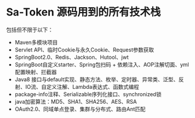 # Sa-Token 源码用到的所有技术栈

包括但不限于以下：

- Maven多模块项目
- Servlet API、临时Cookie与永久Cookie、Request参数获取
- SpringBoot2.0、Redis、Jackson、Hutool、jwt
- SpringBoot自定义starter、Spring包扫码 + 依赖注入、AOP注解切面、yml配置映射、拦截器
- Java8 接口与default实现、静态方法、枚举、定时器、异常类、泛型、反射、IO流、自定义注解、Lambda表达式、函数式编程
- package-info注释、Serializable序列化接口、synchronized锁
- java加密算法：MD5、SHA1、SHA256、AES、RSA
- OAuth2.0、同域单点登录、集群与分布式、路由Ant匹配



